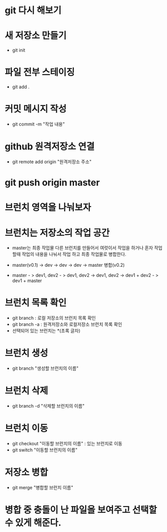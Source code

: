 # git 다시 해보기
# 새 저장소 만들기
- git init

# 파일 전부 스테이징
- git add .

# 커밋 메시지 작성
- git commit -m "작업 내용"

# github 원격저장소 연결
- git remote add origin "원격저장소 주소"

# git push origin master

# 브런치 영역을 나눠보자

# 브런치는 저장소의 작업 공간

- master는 최종 작업물 다른 브런치를 만들어서 여럿이서 
작업을 하거나 혼자 작업할때 작업의 내용을 나눠서 작업 하고 최종 작업물로 병합한다.

- master(v0.1) -> dev -> dev -> dev -> master 병합(v0.2)

- master - > dev1, dev2 - > dev1, dev2 -> dev1, dev2 -> dev1 + dev2 - > dev1 + master

# 브런치 목록 확인
- git branch : 로컬 저장소의 브런치 목록 확인
- git branch -a : 원격저장소와 로컬저장소 브런치 목록 확인
- 선택되어 있는 브런치는 *(초록 글자)

# 브런치 생성
- git branch "생성할 브런치의 이름"

# 브런치 삭제
- git branch -d "삭제할 브런치의 이름"

# 브런치 이동
- git checkout "이동할 브런치의 이름" : 있는  브런치로 이동
- git switch "이동할 브런치의 이름"

# 저장소 병합
- git merge "병합할 브런치 이름"
<!-- master에서 dev  병합하고 싶은거면 master에서 git merge dev -->

# 병합 중 충돌이 난 파일을 보여주고 선택할 수 있게 해준다.
